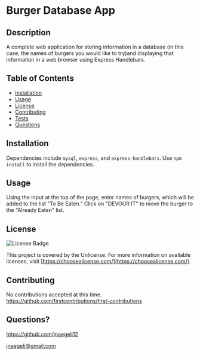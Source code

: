   # Burger Database App 
  ## Description
  A complete web application for storing information in a database (in this case, the names of burgers you would like to try)and displaying that information in a web browser using Express Handlebars.
  ## Table of Contents
  * [Installation](#installation)
  * [Usage](#usage)
  * [License](#license)
  * [Contributing](#contributing)
  * [Tests](#tests)
  * [Questions](#questions)
  ## Installation
  Dependencies include `mysql`, `express`, and `express-handlebars`. Use `npm install` to install the dependencies.  
  ## Usage
  Using the input at the top of the page, enter names of burgers, which will be added to the list "To Be Eaten." Click on "DEVOUR IT" to move the burger to the "Already Eaten" list.
  ## License
  ![License Badge](https://img.shields.io/badge/license-Unlicense-blue)

  This project is covered by the Unlicense. For more information on available licenses, visit [https://choosealicense.com/](https://choosealicense.com/).
  ## Contributing
  No contributions accepted at this time.
  https://github.com/firstcontributions/first-contributions
  ## Questions?
  https://github.com/jnaegeli12
  
  jnaegeli@gmail.com
